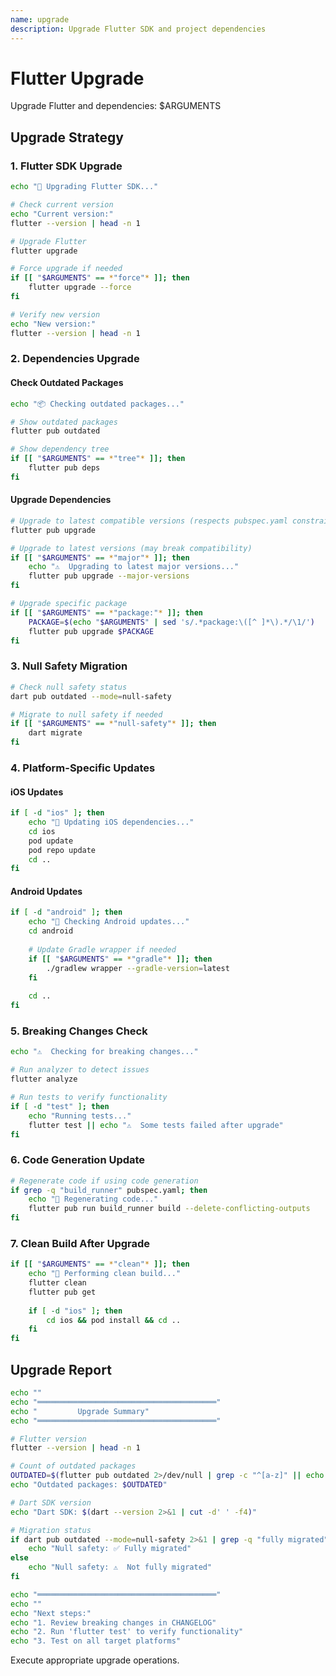 ```yaml
---
name: upgrade
description: Upgrade Flutter SDK and project dependencies
---
```


# Flutter Upgrade

Upgrade Flutter and dependencies: $ARGUMENTS

## Upgrade Strategy

### 1. Flutter SDK Upgrade
```bash
echo "🚀 Upgrading Flutter SDK..."

# Check current version
echo "Current version:"
flutter --version | head -n 1

# Upgrade Flutter
flutter upgrade

# Force upgrade if needed
if [[ "$ARGUMENTS" == *"force"* ]]; then
    flutter upgrade --force
fi

# Verify new version
echo "New version:"
flutter --version | head -n 1
```

### 2. Dependencies Upgrade

#### Check Outdated Packages
```bash
echo "📦 Checking outdated packages..."

# Show outdated packages
flutter pub outdated

# Show dependency tree
if [[ "$ARGUMENTS" == *"tree"* ]]; then
    flutter pub deps
fi
```

#### Upgrade Dependencies
```bash
# Upgrade to latest compatible versions (respects pubspec.yaml constraints)
flutter pub upgrade

# Upgrade to latest versions (may break compatibility)
if [[ "$ARGUMENTS" == *"major"* ]]; then
    echo "⚠️  Upgrading to latest major versions..."
    flutter pub upgrade --major-versions
fi

# Upgrade specific package
if [[ "$ARGUMENTS" == *"package:"* ]]; then
    PACKAGE=$(echo "$ARGUMENTS" | sed 's/.*package:\([^ ]*\).*/\1/')
    flutter pub upgrade $PACKAGE
fi
```

### 3. Null Safety Migration
```bash
# Check null safety status
dart pub outdated --mode=null-safety

# Migrate to null safety if needed
if [[ "$ARGUMENTS" == *"null-safety"* ]]; then
    dart migrate
fi
```

### 4. Platform-Specific Updates

#### iOS Updates
```bash
if [ -d "ios" ]; then
    echo "🍎 Updating iOS dependencies..."
    cd ios
    pod update
    pod repo update
    cd ..
fi
```

#### Android Updates
```bash
if [ -d "android" ]; then
    echo "🤖 Checking Android updates..."
    cd android
    
    # Update Gradle wrapper if needed
    if [[ "$ARGUMENTS" == *"gradle"* ]]; then
        ./gradlew wrapper --gradle-version=latest
    fi
    
    cd ..
fi
```

### 5. Breaking Changes Check
```bash
echo "⚠️  Checking for breaking changes..."

# Run analyzer to detect issues
flutter analyze

# Run tests to verify functionality
if [ -d "test" ]; then
    echo "Running tests..."
    flutter test || echo "⚠️  Some tests failed after upgrade"
fi
```

### 6. Code Generation Update
```bash
# Regenerate code if using code generation
if grep -q "build_runner" pubspec.yaml; then
    echo "🔧 Regenerating code..."
    flutter pub run build_runner build --delete-conflicting-outputs
fi
```

### 7. Clean Build After Upgrade
```bash
if [[ "$ARGUMENTS" == *"clean"* ]]; then
    echo "🧹 Performing clean build..."
    flutter clean
    flutter pub get
    
    if [ -d "ios" ]; then
        cd ios && pod install && cd ..
    fi
fi
```

## Upgrade Report
```bash
echo ""
echo "════════════════════════════════════════"
echo "         Upgrade Summary"
echo "════════════════════════════════════════"

# Flutter version
flutter --version | head -n 1

# Count of outdated packages
OUTDATED=$(flutter pub outdated 2>/dev/null | grep -c "^[a-z]" || echo "0")
echo "Outdated packages: $OUTDATED"

# Dart SDK version
echo "Dart SDK: $(dart --version 2>&1 | cut -d' ' -f4)"

# Migration status
if dart pub outdated --mode=null-safety 2>&1 | grep -q "fully migrated"; then
    echo "Null safety: ✅ Fully migrated"
else
    echo "Null safety: ⚠️  Not fully migrated"
fi

echo "════════════════════════════════════════"
echo ""
echo "Next steps:"
echo "1. Review breaking changes in CHANGELOG"
echo "2. Run 'flutter test' to verify functionality"
echo "3. Test on all target platforms"
```

Execute appropriate upgrade operations.